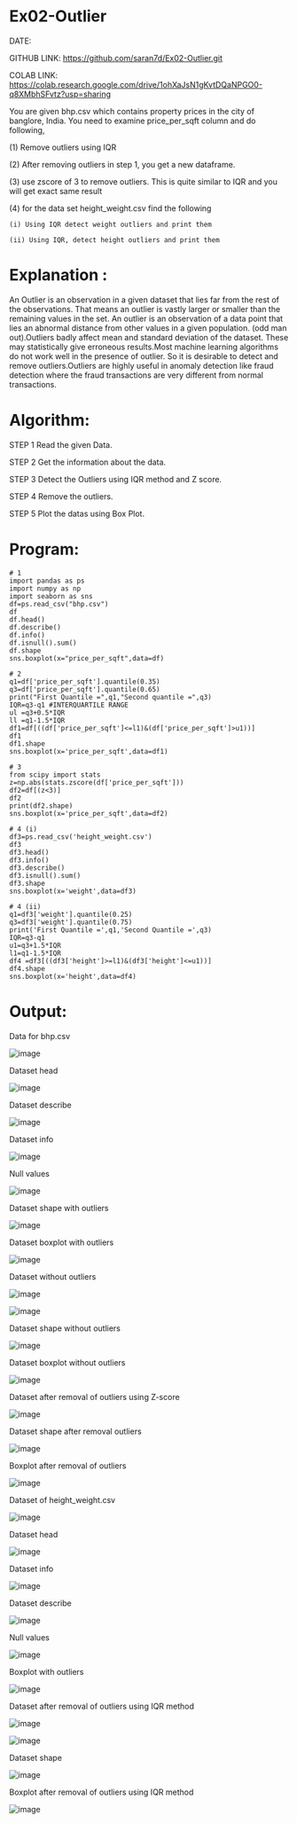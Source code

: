 # Ex02-Outlier

DATE: 

GITHUB LINK: https://github.com/saran7d/Ex02-Outlier.git

COLAB LINK: https://colab.research.google.com/drive/1ohXaJsN1gKvtDQaNPGO0-q8XMbhSFvtz?usp=sharing


You are given bhp.csv which contains property prices in the city of banglore, India. You need to examine price_per_sqft column and do following,

(1) Remove outliers using IQR 

(2) After removing outliers in step 1, you get a new dataframe.

(3) use zscore of 3 to remove outliers. This is quite similar to IQR and you will get exact same result

(4) for the data set height_weight.csv find the following

    (i) Using IQR detect weight outliers and print them

    (ii) Using IQR, detect height outliers and print them
    
# Explanation :
An Outlier is an observation in a given dataset that lies far from the rest of the observations. That means an outlier is vastly larger or smaller than the remaining values in the set. An outlier is an observation of a data point that lies an abnormal distance from other values in a given population. (odd man out).Outliers badly affect mean and standard deviation of the dataset. These may statistically give erroneous results.Most machine learning algorithms do not work well in the presence of outlier. So it is desirable to detect and remove outliers.Outliers are highly useful in anomaly detection like fraud detection where the fraud transactions are very different from normal transactions.

# Algorithm:

STEP 1
Read the given Data.

STEP 2
Get the information about the data.

STEP 3
Detect the Outliers using IQR method and Z score.

STEP 4
Remove the outliers.

STEP 5
Plot the datas using Box Plot.
 
 
# Program:

```
# 1
import pandas as ps
import numpy as np
import seaborn as sns
df=ps.read_csv("bhp.csv")
df
df.head()
df.describe()
df.info()
df.isnull().sum()
df.shape
sns.boxplot(x="price_per_sqft",data=df)

# 2
q1=df['price_per_sqft'].quantile(0.35)
q3=df['price_per_sqft'].quantile(0.65)
print("First Quantile =",q1,"Second quantile =",q3)
IQR=q3-q1 #INTERQUARTILE RANGE
ul =q3+0.5*IQR
ll =q1-1.5*IQR
df1=df[((df['price_per_sqft']<=l1)&(df['price_per_sqft']>u1))]
df1
df1.shape
sns.boxplot(x='price_per_sqft',data=df1)

# 3
from scipy import stats
z=np.abs(stats.zscore(df['price_per_sqft']))
df2=df[(z<3)]
df2
print(df2.shape)
sns.boxplot(x='price_per_sqft',data=df2)

# 4 (i) 
df3=ps.read_csv('height_weight.csv')
df3
df3.head()
df3.info()
df3.describe()
df3.isnull().sum()
df3.shape
sns.boxplot(x='weight',data=df3)

# 4 (ii)
q1=df3['weight'].quantile(0.25)
q3=df3['weight'].quantile(0.75)
print('First Quantile =',q1,'Second Quantile =',q3)
IQR=q3-q1
u1=q3+1.5*IQR
l1=q1-1.5*IQR
df4 =df3[((df3['height']>=l1)&(df3['height']<=u1))]
df4.shape
sns.boxplot(x='height',data=df4)
```
# Output:

Data for bhp.csv

![image](https://user-images.githubusercontent.com/128135186/230089239-3f2644ce-9784-42f2-8101-fb0355e2613d.png)

Dataset head

![image](https://user-images.githubusercontent.com/128135186/230089606-22c33f96-4ed7-4de2-aace-a8a19cd9f49e.png)

Dataset describe

![image](https://user-images.githubusercontent.com/128135186/230089736-bbdce6c9-538f-4d7d-bb4b-29aec8be3862.png)

Dataset info

![image](https://user-images.githubusercontent.com/128135186/230089825-9bdd758a-c0d3-41c1-83d3-e851d66465b5.png)

Null values

![image](https://user-images.githubusercontent.com/128135186/230089893-206b5997-8bbe-4645-9307-8bf731317e8c.png)

Dataset shape with outliers

![image](https://user-images.githubusercontent.com/128135186/230090044-6c9258e8-8797-4af8-b967-3c2de3265cd5.png)

Dataset boxplot with outliers

![image](https://user-images.githubusercontent.com/128135186/230090313-82050150-9233-4aba-82ec-93cd1640541b.png)

Dataset without outliers

![image](https://user-images.githubusercontent.com/128135186/230090464-50ae920c-3e8c-4e37-8941-1f4f247b2548.png)

![image](https://user-images.githubusercontent.com/128135186/230090517-fc89a841-89b5-4a88-babe-3fb29826b1a6.png)


Dataset shape without outliers

![image](https://user-images.githubusercontent.com/128135186/230091406-aa380e4d-2289-4b93-bb70-1726388252ef.png)


Dataset boxplot without outliers 

![image](https://user-images.githubusercontent.com/128135186/230091907-7a5893d1-c7bf-4355-afe0-6e63e148bbd0.png)

Dataset after removal of outliers using Z-score

![image](https://user-images.githubusercontent.com/128135186/230092141-fc577582-e9dc-4dcf-a0a4-713aabf4e741.png)

Dataset shape after removal outliers

![image](https://user-images.githubusercontent.com/128135186/230093707-e48dceae-1882-466a-a3c6-f74071845e2a.png)

Boxplot after removal of outliers

![image](https://user-images.githubusercontent.com/128135186/230093830-f21cfdb0-f37e-402d-b4a7-d3034909c2b4.png)

Dataset of height_weight.csv

![image](https://user-images.githubusercontent.com/128135186/230093965-4a0be2a5-e7be-44eb-b2ee-a4bc8257ae08.png)

Dataset head

![image](https://user-images.githubusercontent.com/128135186/230094034-9994248a-7457-4822-b13a-3a39558e6203.png)

Dataset info

![image](https://user-images.githubusercontent.com/128135186/230094093-3e106965-2628-4ad5-9c89-96a55bde46b7.png)

Dataset describe

![image](https://user-images.githubusercontent.com/128135186/230094161-b04899cd-86bb-45ba-b842-5b469320eadc.png)

Null values

![image](https://user-images.githubusercontent.com/128135186/230094212-b349c14f-6374-42e9-964d-0f981ed801cb.png)

Boxplot with outliers

![image](https://user-images.githubusercontent.com/128135186/230094279-146c82d3-1e0a-432f-b081-4e444b2f6e49.png)


Dataset after removal of outliers using IQR method

![image](https://user-images.githubusercontent.com/128135186/230094334-f45835c7-a432-4b1d-9b5a-b054c090ff77.png)

![image](https://user-images.githubusercontent.com/128135186/230094427-5a83c9f8-affc-4446-b322-62d33f8af8db.png)

Dataset shape

![image](https://user-images.githubusercontent.com/128135186/230094545-b0d7ab03-9a83-4e11-8285-adf43a9be59f.png)

Boxplot after removal of outliers using IQR method

![image](https://user-images.githubusercontent.com/128135186/230094595-bb3a6b50-c06a-4683-949f-5d6922c8fda7.png)
